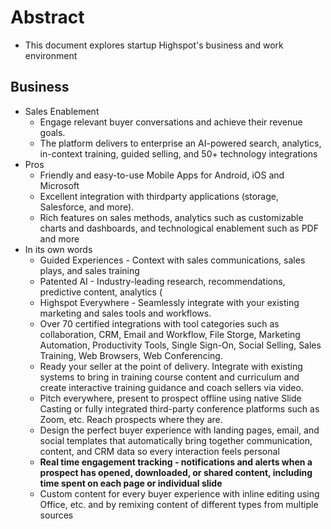 # Abstract
* This document explores startup Highspot's business and work environment

## Business
* Sales Enablement
    * Engage relevant buyer conversations and achieve their revenue goals.
    * The platform delivers to enterprise an AI-powered search, analytics, in-context training, guided selling, and 50+ technology integrations
* Pros
    * Friendly and easy-to-use Mobile Apps for Android, iOS and Microsoft
    * Excellent integration with thirdparty applications (storage, Salesforce, and more).
    * Rich features on sales methods, analytics such as customizable charts and dashboards, and technological enablement such as PDF and more
* In its own words
    * Guided Experiences - Context with sales communications, sales plays, and sales training
    * Patented AI - Industry-leading research, recommendations, predictive content, analytics (
    * Highspot Everywhere - Seamlessly integrate with your existing marketing and sales tools and workflows.
    * Over 70 certified integrations with tool categories such as collaboration, CRM, Email and Workflow, File Storge, Marketing Automation, Productivity Tools, Single Sign-On, Social Selling, Sales Training, Web Browsers, Web Conferencing.
    * Ready your seller at the point of delivery. Integrate with existing systems to bring in training course content and curriculum and create interactive training guidance and coach sellers via video.
    * Pitch everywhere, present to prospect offline using native Slide Casting or fully integrated third-party conference platforms such as Zoom, etc. Reach prospects where they are.
    * Design the perfect buyer experience with landing pages, email, and social templates that automatically bring together communication, content, and CRM data so every interaction feels personal
    * **Real time engagement tracking - notifications and alerts when a prospect has opened, downloaded, or shared content, including time spent on each page or individual slide**
    * Custom content for every buyer experience with inline editing using Office, etc. and by remixing content of different types from multiple sources



